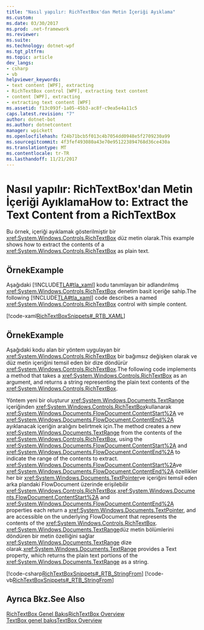 ```yaml
---
title: "Nasıl yapılır: RichTextBox'dan Metin İçeriği Ayıklama"
ms.custom: 
ms.date: 03/30/2017
ms.prod: .net-framework
ms.reviewer: 
ms.suite: 
ms.technology: dotnet-wpf
ms.tgt_pltfrm: 
ms.topic: article
dev_langs:
- csharp
- vb
helpviewer_keywords:
- text content [WPF], extracting
- RichTextBox control [WPF], extracting text content
- content [WPF], extracting
- extracting text content [WPF]
ms.assetid: f13c093f-1a05-45b3-ac8f-c9ea5e4a11c5
caps.latest.revision: "7"
author: dotnet-bot
ms.author: dotnetcontent
manager: wpickett
ms.openlocfilehash: f24b71bcb5f013c4b7054dd0948e5f2709230a99
ms.sourcegitcommit: 4f3fef493080a43e70e951223894768d36ce430a
ms.translationtype: MT
ms.contentlocale: tr-TR
ms.lasthandoff: 11/21/2017
---
```

# <a name="how-to-extract-the-text-content-from-a-richtextbox"></a><span data-ttu-id="52327-102">Nasıl yapılır: RichTextBox'dan Metin İçeriği Ayıklama</span><span class="sxs-lookup"><span data-stu-id="52327-102">How to: Extract the Text Content from a RichTextBox</span></span>
<span data-ttu-id="52327-103">Bu örnek, içeriği ayıklamak gösterilmiştir bir <xref:System.Windows.Controls.RichTextBox> düz metin olarak.</span><span class="sxs-lookup"><span data-stu-id="52327-103">This example shows how to extract the contents of a <xref:System.Windows.Controls.RichTextBox> as plain text.</span></span>  
  
## <a name="example"></a><span data-ttu-id="52327-104">Örnek</span><span class="sxs-lookup"><span data-stu-id="52327-104">Example</span></span>  
 <span data-ttu-id="52327-105">Aşağıdaki [!INCLUDE[TLA#tla_xaml](../../../../includes/tlasharptla-xaml-md.md)] kodu tanımlayan bir adlandırılmış <xref:System.Windows.Controls.RichTextBox> denetim basit içeriğe sahip.</span><span class="sxs-lookup"><span data-stu-id="52327-105">The following [!INCLUDE[TLA#tla_xaml](../../../../includes/tlasharptla-xaml-md.md)] code describes a named <xref:System.Windows.Controls.RichTextBox> control with simple content.</span></span>  
  
 [!code-xaml[RichTextBoxSnippets#_RTB_XAML](../../../../samples/snippets/csharp/VS_Snippets_Wpf/RichTextBoxSnippets/CSharp/Window1.xaml#_rtb_xaml)]  
  
## <a name="example"></a><span data-ttu-id="52327-106">Örnek</span><span class="sxs-lookup"><span data-stu-id="52327-106">Example</span></span>  
 <span data-ttu-id="52327-107">Aşağıdaki kodu alan bir yöntem uygulayan bir <xref:System.Windows.Controls.RichTextBox> bir bağımsız değişken olarak ve düz metin içeriğini temsil eden bir dize döndürür <xref:System.Windows.Controls.RichTextBox>.</span><span class="sxs-lookup"><span data-stu-id="52327-107">The following code implements a method that takes a <xref:System.Windows.Controls.RichTextBox> as an argument, and returns a string representing the plain text contents of the <xref:System.Windows.Controls.RichTextBox>.</span></span>  
  
 <span data-ttu-id="52327-108">Yöntem yeni bir oluşturur <xref:System.Windows.Documents.TextRange> içeriğinden <xref:System.Windows.Controls.RichTextBox>kullanarak <xref:System.Windows.Documents.FlowDocument.ContentStart%2A> ve <xref:System.Windows.Documents.FlowDocument.ContentEnd%2A> ayıklanacak içeriğin aralığını belirtmek için.</span><span class="sxs-lookup"><span data-stu-id="52327-108">The method creates a new <xref:System.Windows.Documents.TextRange> from the contents of the <xref:System.Windows.Controls.RichTextBox>, using the <xref:System.Windows.Documents.FlowDocument.ContentStart%2A> and <xref:System.Windows.Documents.FlowDocument.ContentEnd%2A> to indicate the range of the contents to extract.</span></span>  <span data-ttu-id="52327-109"><xref:System.Windows.Documents.FlowDocument.ContentStart%2A>ve <xref:System.Windows.Documents.FlowDocument.ContentEnd%2A> özellikler her bir <xref:System.Windows.Documents.TextPointer>ve içeriğini temsil eden arka plandaki FlowDocument üzerinde erişilebilir <xref:System.Windows.Controls.RichTextBox>.</span><span class="sxs-lookup"><span data-stu-id="52327-109"><xref:System.Windows.Documents.FlowDocument.ContentStart%2A> and <xref:System.Windows.Documents.FlowDocument.ContentEnd%2A> properties each return a <xref:System.Windows.Documents.TextPointer>, and are accessible on the underlying FlowDocument that represents the contents of the <xref:System.Windows.Controls.RichTextBox>.</span></span>  <span data-ttu-id="52327-110"><xref:System.Windows.Documents.TextRange>düz metin bölümlerini döndüren bir metin özelliğini sağlar <xref:System.Windows.Documents.TextRange> dize olarak.</span><span class="sxs-lookup"><span data-stu-id="52327-110"><xref:System.Windows.Documents.TextRange> provides a Text property, which returns the plain text portions of the <xref:System.Windows.Documents.TextRange> as a string.</span></span>  
  
 [!code-csharp[RichTextBoxSnippets#_RTB_StringFrom](../../../../samples/snippets/csharp/VS_Snippets_Wpf/RichTextBoxSnippets/CSharp/Window1.xaml.cs#_rtb_stringfrom)]
 [!code-vb[RichTextBoxSnippets#_RTB_StringFrom](../../../../samples/snippets/visualbasic/VS_Snippets_Wpf/RichTextBoxSnippets/visualbasic/window1.xaml.vb#_rtb_stringfrom)]  
  
## <a name="see-also"></a><span data-ttu-id="52327-111">Ayrıca Bkz.</span><span class="sxs-lookup"><span data-stu-id="52327-111">See Also</span></span>  
 [<span data-ttu-id="52327-112">RichTextBox Genel Bakış</span><span class="sxs-lookup"><span data-stu-id="52327-112">RichTextBox Overview</span></span>](../../../../docs/framework/wpf/controls/richtextbox-overview.md)  
 [<span data-ttu-id="52327-113">TextBox genel bakış</span><span class="sxs-lookup"><span data-stu-id="52327-113">TextBox Overview</span></span>](../../../../docs/framework/wpf/controls/textbox-overview.md)
